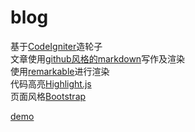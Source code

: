 blog
====

基于[CodeIgniter](http://ellislab.com/codeigniter)造轮子  
文章使用[github风格的markdown](https://help.github.com/articles/github-flavored-markdown/)写作及渲染  
使用[remarkable](https://github.com//jonschlinkert/remarkable)进行渲染  
代码高亮[Highlight.js](https://github.com/isagalaev/highlight.js)  
页面风格[Bootstrap](https://github.com/twbs/bootstrap)  


[demo](http://yadam.sinaapp.com/home)
